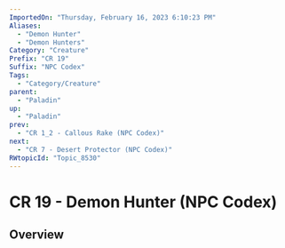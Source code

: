 ```yaml
---
ImportedOn: "Thursday, February 16, 2023 6:10:23 PM"
Aliases:
  - "Demon Hunter"
  - "Demon Hunters"
Category: "Creature"
Prefix: "CR 19"
Suffix: "NPC Codex"
Tags:
  - "Category/Creature"
parent:
  - "Paladin"
up:
  - "Paladin"
prev:
  - "CR 1_2 - Callous Rake (NPC Codex)"
next:
  - "CR 7 - Desert Protector (NPC Codex)"
RWtopicId: "Topic_8530"
---
```

# CR 19 - Demon Hunter (NPC Codex)
## Overview
